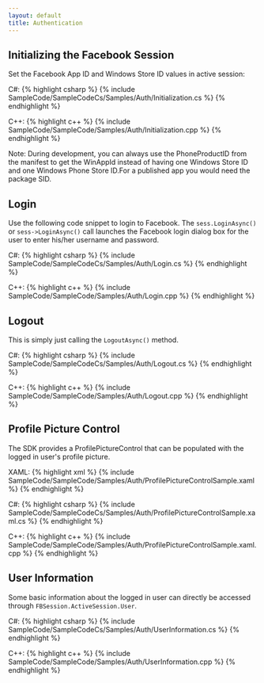 ```yaml
---
layout: default
title: Authentication
---
```


## Initializing the Facebook Session
Set the Facebook App ID and Windows Store ID values in active session:

C#:
{% highlight csharp %}
{% include SampleCode/SampleCodeCs/Samples/Auth/Initialization.cs %}
{% endhighlight %}

C++:
{% highlight c++ %}
{% include SampleCode/SampleCode/Samples/Auth/Initialization.cpp %}
{% endhighlight %}

Note: During development, you can always use the PhoneProductID from the manifest to get the WinAppId instead of having one Windows Store ID and one Windows Phone Store ID.For a published app you would need the package SID.

## Login
Use the following code snippet to login to Facebook.
The `sess.LoginAsync()` or `sess->LoginAsync()` call launches the Facebook login dialog box for the user to enter his/her username and password.

C#:
{% highlight csharp %}
{% include SampleCode/SampleCodeCs/Samples/Auth/Login.cs %}
{% endhighlight %}

C++:
{% highlight c++ %}
{% include SampleCode/SampleCode/Samples/Auth/Login.cpp %}
{% endhighlight %}

## Logout
This is simply just calling the `LogoutAsync()` method.

C#:
{% highlight csharp %}
{% include SampleCode/SampleCodeCs/Samples/Auth/Logout.cs %}
{% endhighlight %}

C++:
{% highlight c++ %}
{% include SampleCode/SampleCode/Samples/Auth/Logout.cpp %}
{% endhighlight %}

## Profile Picture Control
The SDK provides a ProfilePictureControl that can be populated with the logged in user's profile picture.

XAML:
{% highlight xml %}
{% include SampleCode/SampleCode/Samples/Auth/ProfilePictureControlSample.xaml %}
{% endhighlight %}

C#:
{% highlight csharp %}
{% include SampleCode/SampleCodeCs/Samples/Auth/ProfilePictureControlSample.xaml.cs %}
{% endhighlight %}

C++:
{% highlight c++ %}
{% include SampleCode/SampleCode/Samples/Auth/ProfilePictureControlSample.xaml.cpp %}
{% endhighlight %}

## User Information
Some basic information about the logged in user can directly be accessed through `FBSession.ActiveSession.User`.

C#:
{% highlight csharp %}
{% include SampleCode/SampleCodeCs/Samples/Auth/UserInformation.cs %}
{% endhighlight %}

C++:
{% highlight c++ %}
{% include SampleCode/SampleCode/Samples/Auth/UserInformation.cpp %}
{% endhighlight %}
<br />